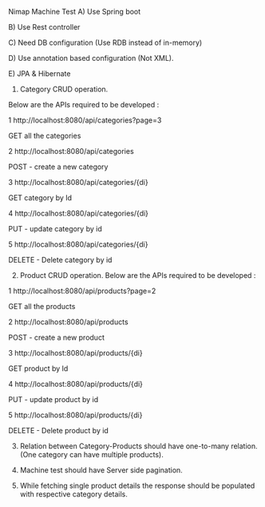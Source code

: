 Nimap Machine Test
A) Use Spring boot

B) Use Rest controller

C) Need DB configuration (Use RDB instead of in-memory)

D) Use annotation based configuration (Not XML).

E) JPA & Hibernate

 

1) Category CRUD operation.

Below are the APIs required to be developed :

1 http://localhost:8080/api/categories?page=3

GET all the categories

2 http://localhost:8080/api/categories

POST - create a new category

3 http://localhost:8080/api/categories/{di}

GET category by Id

4 http://localhost:8080/api/categories/{di}

PUT - update category by id

5 http://localhost:8080/api/categories/{di}

DELETE - Delete category by id

 
2) Product CRUD operation.
Below are the APIs required to be developed :

1 http://localhost:8080/api/products?page=2

GET all the products

2 http://localhost:8080/api/products

POST - create a new product

3 http://localhost:8080/api/products/{di}

GET product by Id

4 http://localhost:8080/api/products/{di}

PUT - update product by id

5 http://localhost:8080/api/products/{di}

DELETE - Delete product by id

3) Relation between Category-Products should have one-to-many relation. (One category can have multiple products).

4) Machine test should have Server side pagination.

5) While fetching single product details the response should be populated with respective category details.
